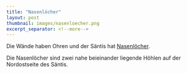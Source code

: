 ```yaml
---
title: "Nasenlöcher"
layout: post
thumbnail: images/nasenloecher.png
excerpt_separator: <!--more-->
---
```


Die Wände haben Ohren und der Säntis hat [Nasenlöcher](https://s.geo.admin.ch/9d5219cbe9).

Die Nasenlöcher sind zwei nahe beieinander liegende Höhlen auf der Nordostseite des Säntis. 
<!--more-->